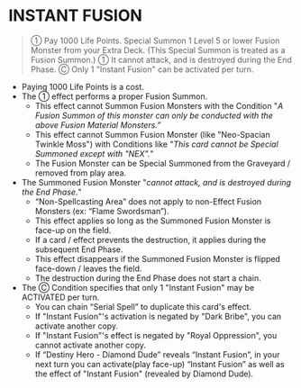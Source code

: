 
# INSTANT FUSION  
> ① Pay 1000 Life Points. Special Summon 1 Level 5 or lower Fusion Monster from your Extra Deck. (This Special Summon is treated as a Fusion Summon.) ① It cannot attack, and is destroyed during the End Phase. Ⓒ Only 1 "Instant Fusion" can be activated per turn.

*   Paying 1000 Life Points is a cost.
*   The ① effect performs a proper Fusion Summon.
    *   This effect cannot Summon Fusion Monsters with the Condition "_A Fusion Summon of this monster can only be conducted with the above Fusion Material Monsters._”
    *   This effect cannot Summon Fusion Monster (like "Neo-Spacian Twinkle Moss") with Conditions like "_This card cannot be Special Summoned except with "NEX"._"
    *   The Fusion Monster can be Special Summoned from the Graveyard / removed from play area.
*   The Summoned Fusion Monster "_cannot attack, and is destroyed during the End Phase._"
    *   “Non-Spellcasting Area” does not apply to non-Effect Fusion Monsters (ex: “Flame Swordsman”).
    *   This effect applies so long as the Summoned Fusion Monster is face-up on the field.
    *   If a card / effect prevents the destruction, it applies during the subsequent End Phase.
    *   This effect disappears if the Summoned Fusion Monster is flipped face-down / leaves the field.
    *   The destruction during the End Phase does not start a chain.
*   The Ⓒ Condition specifies that only 1 "Instant Fusion" may be ACTIVATED per turn.
    *   You can chain “Serial Spell” to duplicate this card's effect.
    *   If "Instant Fusion"'s activation is negated by "Dark Bribe", you can activate another copy.
    *   If "Instant Fusion"'s effect is negated by "Royal Oppression", you cannot activate another copy.
    *   If “Destiny Hero - Diamond Dude” reveals “Instant Fusion”, in your next turn you can activate(play face-up) “Instant Fusion” as well as the effect of "Instant Fusion" (revealed by Diamond Dude).

  